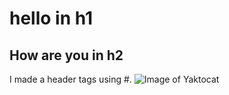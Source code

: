 # hello in h1
## How are you in h2
I made a header tags using #.
![Image of Yaktocat](https://octodex.github.com/images/yaktocat.png)
